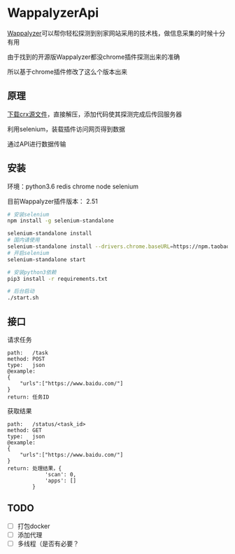 # WappalyzerApi

[Wappalyzer](https://wappalyzer.com/)可以帮你轻松探测到别家网站采用的技术栈，做信息采集的时候十分有用

由于找到的开源版Wappalyzer都没chrome插件探测出来的准确

所以基于chrome插件修改了这么个版本出来

## 原理

[下载crx源文件](http://chrome-extension-downloader.com/)，直接解压，添加代码使其探测完成后传回服务器

利用selenium，装载插件访问网页得到数据

通过API进行数据传输

## 安装

环境：python3.6 redis chrome node selenium

目前Wappalyzer插件版本： 2.51

```bash
# 安装selenium
npm install -g selenium-standalone

selenium-standalone install
# 国内请使用
selenium-standalone install --drivers.chrome.baseURL=https://npm.taobao.org/mirrors/chromedriver --baseURL=https://npm.taobao.org/mirrors/selenium --drivers.firefox.baseURL=https://npm.taobao.org/mirrors/geckodriver
# 开启selenium
selenium-standalone start

# 安装python3依赖
pip3 install -r requirements.txt

# 后台启动
./start.sh
```

## 接口

请求任务

```
path:   /task
method: POST
type:   json
@example:
{
	"urls":["https://www.baidu.com/"]
}
return: 任务ID
```

获取结果

```
path:   /status/<task_id>
method: GET
type:   json
@example:
{
	"urls":["https://www.baidu.com/"]
}
return: 处理结果，{
            'scan': 0,
            'apps': []
        }
```

## TODO

- [ ] 打包docker
- [ ] 添加代理
- [ ] 多线程（是否有必要？